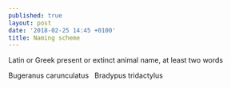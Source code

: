```yaml
---
published: true
layout: post
date: '2018-02-25 14:45 +0100'
title: Naming scheme
---
```

Latin or Greek present or extinct animal name, at least two words

Bugeranus carunculatus  
Bradypus tridactylus